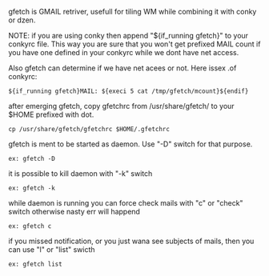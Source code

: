 gfetch is GMAIL retriver, usefull for tiling WM while combining it with conky or dzen.

NOTE: if you are using conky then append "${if_running gfetch}" to your conkyrc file. 
This way you are sure that you won't get prefixed MAIL count if you have one defined in 
your conkyrc while we dont have net access.

Also gfetch can determine if we have net acees or not. Here issex .of conkyrc:
     
	${if_running gfetch}MAIL: ${execi 5 cat /tmp/gfetch/mcount}${endif} 

after emerging gfetch, copy gfetchrc from /usr/share/gfetch/ to your $HOME prefixed with dot.

	cp /usr/share/gfetch/gfetchrc $HOME/.gfetchrc
        

gfetch is ment to be started as daemon. Use "-D" switch for that purpose.

	ex: gfetch -D

it is possible to kill daemon with "-k" switch

	ex: gfetch -k

while daemon is running you can force check mails with "c" or "check" switch otherwise nasty err will happend

	ex: gfetch c

if you missed notification, or you just wana see subjects of mails, then you can use "l" or "list" swicth

	ex: gfetch list

